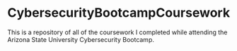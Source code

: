 # CybersecurityBootcampCoursework
This is a repository of all of the coursework I completed while attending the Arizona State University Cybersecurity Bootcamp.
